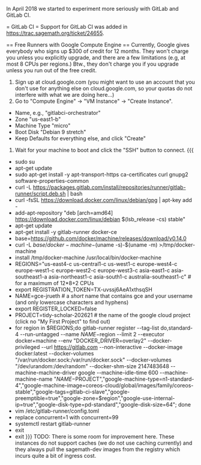 In April 2018 we started to experiment more seriously with GitLab and GitLab CI.

= GitLab CI =
Support for GitLab CI was added in https://trac.sagemath.org/ticket/24655.

== Free Runners with Google Compute Engine ==
Currently, Google gives everybody who signs up $300 of credit for 12 months. They won't charge you unless you explicitly upgrade, and there are a few limitations (e.g, at most 8 CPUs per regions.) Btw., they don't charge you if you upgrade unless you run out of the free credit.

 1. Sign up at cloud.google.com (you might want to use an account that you don't use for anything else on cloud.google.com, so your quotas do not interfere with what we are doing here…)
 1. Go to "Compute Engine" → "VM Instance" → "Create Instance".
   * Name, e.g., "gitlabci-orchestrator"
   * Zone "us-east1-b"
   * Machine Type "micro"
   * Boot Disk "Debian 9 stretch"
   * Keep Defaults for everything else, and click "Create"
 1. Wait for your machine to boot and click the "SSH" button to connect.
{{{
   * sudo su
   * apt-get update
   * sudo apt-get install -y apt-transport-https ca-certificates curl gnupg2 software-properties-common
   * curl -L https://packages.gitlab.com/install/repositories/runner/gitlab-runner/script.deb.sh | bash
   * curl -fsSL https://download.docker.com/linux/debian/gpg | apt-key add -
   * add-apt-repository "deb [arch=amd64] https://download.docker.com/linux/debian $(lsb_release -cs) stable"
   * apt-get update
   * apt-get install -y gitlab-runner docker-ce
   * base=https://github.com/docker/machine/releases/download/v0.14.0
   * curl -L $base/docker-machine-$(uname -s)-$(uname -m) >/tmp/docker-machine
   * install /tmp/docker-machine /usr/local/bin/docker-machine
   * REGIONS="us-east4-c us-central1-c us-west1-c europe-west4-c europe-west1-c europe-west2-c europe-west3-c asia-east1-c asia-southeast1-a asia-northeast1-c asia-south1-c australia-southeast1-c" # for a maximum of 12*8+2 CPUs
   * export REGISTRATION_TOKEN=TX-uvssj6AeA1xthsqSH
   * NAME=gce-jrueth # a *short* name that contains gce and your username (and only lowercase characters and hyphens)
   * export REGISTER_LOCKED=false
   * PROJECT=tidy-scholar-202621 # the name of the google cloud project (click no "My First Project" to find out)
   * for region in $REGIONS;do gitlab-runner register --tag-list do,standard-4 --run-untagged --name $NAME-$region --limit 2 --executor docker+machine --env "DOCKER_DRIVER=overlay2" --docker-privileged --url https://gitlab.com --non-interactive --docker-image docker:latest --docker-volumes "/var/run/docker.sock:/var/run/docker.sock" --docker-volumes "/dev/urandom:/dev/random" --docker-shm-size 2147483648 --machine-machine-driver google --machine-idle-time 600 --machine-machine-name "$NAME-%s" --machine-machine-options "google-project=$PROJECT","google-machine-type=n1-standard-4","google-machine-image=coreos-cloud/global/images/family/coreos-stable","google-tags=gitlab-ci-slave","google-preemptible=true","google-zone=$region","google-use-internal-ip=true","google-disk-type=pd-standard","google-disk-size=64"; done
   * vim /etc/gitlab-runner/config.toml
   * replace concurrent=1 with concurrent=99
   * systemctl restart gitlab-runner
   * exit
   * exit
}}}
TODO: There is some room for improvement here. These instances do not support caches (we do not use caching currently) and they always pull the sagemath-dev images from the registry which incurs quite a bit of ingress cost.
